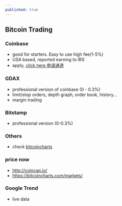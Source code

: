 ```yaml
---
published: true
---
```

## Bitcoin Trading

### Coinbase
 - good for starters. Easy to use high fee(1-5%)
 - USA based, reported earning to IRS
 - apply, [click here 申请通道](https://www.coinbase.com/join/5a20017f6a660b01a7df57cb)
 

### GDAX
 - professional version of coinbase (0 - 0.3%)
 - limit/stop orders, depth graph, order book, history...
 - margin trading
 
 
### Bitstamp
 - professional version (0-0.3%)
 
 
### Others
 - check [bitcoincharts](https://bitcoincharts.com/)
 
 
 
### price now
 - http://coincap.io/
 - https://bitcoincharts.com/markets/



### Google Trend
 - live data





    <script type="text/javascript" src="https://ssl.gstatic.com/trends_nrtr/1225_RC05/embed_loader.js"></script> <script type="text/javascript"> trends.embed.renderExploreWidget("TIMESERIES", {"comparisonItem":[{"keyword":"ethereum","geo":"","time":"now 14-d"},{"keyword":"bitcoin","geo":"","time":"now 14-d"},{"keyword":"litecoin","geo":"","time":"now 14-d"}],"category":0,"property":""}, {"exploreQuery":"date=now 14-d,now 14-d,now 14-d&q=ethereum,bitcoin,litecoin","guestPath":"https://trends.google.com:443/trends/embed/"}); </script> 
    
    

